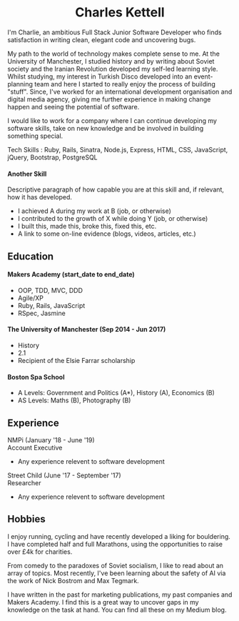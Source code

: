 <h1 align='center'> Charles Kettell </h1>

I'm Charlie, an ambitious Full Stack Junior Software Developer who finds satisfaction in writing clean, elegant code and uncovering bugs. 

My path to the world of technology makes complete sense to me. At the University of Manchester, I studied history and by writing about Soviet society and the Iranian Revolution developed my self-led learning style. Whilst studying, my interest in Turkish Disco developed into an event-planning team and here I started to really enjoy the process of building "stuff". Since, I've worked for an international development organisation and digital media agency, giving me further experience in making change happen and seeing the potential of software.

I would like to work for a company where I can continue developing my software skills, take on new knowledge and be involved in building something special. 

Tech Skills : Ruby, Rails, Sinatra, Node.js, Express, HTML, CSS, JavaScript, jQuery, Bootstrap, PostgreSQL

#### Another Skill

Descriptive paragraph of how capable you are at this skill and, if relevant, how it has developed.

- I achieved A during my work at B (job, or otherwise)
- I contributed to the growth of X while doing Y (job, or otherwise)
- I built this, made this, broke this, fixed this, etc.
- A link to some on-line evidence (blogs, videos, articles, etc.)

## Education

#### Makers Academy (start_date to end_date)

- OOP, TDD, MVC, DDD
- Agile/XP
- Ruby, Rails, JavaScript
- RSpec, Jasmine

#### The University of Manchester (Sep 2014 - Jun 2017)

- History
- 2.1
- Recipient of the Elsie Farrar scholarship 

#### Boston Spa School

- A Levels: Government and Politics (A*), History (A), Economics (B) 
- AS Levels: Maths (B), Photography (B)

## Experience

NMPi (January '18 - June '19)    
Account Executive  
- Any experience relevent to software development

Street Child (June '17 - September '17)   
Researcher  
- Any experience relevent to software development

## Hobbies

I enjoy running, cycling and have recently developed a liking for bouldering. I have completed half and full Marathons, using the opportunities to raise over £4k for charities.

From comedy to the paradoxes of Soviet socialism, I like to read about an array of topics. Most recently, I've been learning about the safety of AI via the work of Nick Bostrom and Max Tegmark.

I have written in the past for marketing publications, my past companies and Makers Academy. I find this is a great way to uncover gaps in my knowledge on the task at hand. You can find all these on my Medium blog. 
